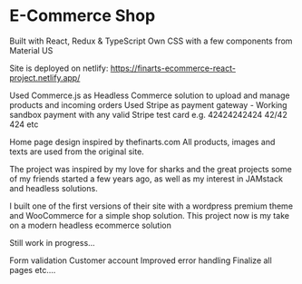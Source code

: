 # E-Commerce Shop 
Built with React, Redux & TypeScript
Own CSS with a few components from Material US

Site is deployed on netlify: https://finarts-ecommerce-react-project.netlify.app/ 

Used Commerce.js as Headless Commerce solution to upload and manage products and incoming orders
Used Stripe as payment gateway - Working sandbox payment with any valid Stripe test card
e.g. 42424242424 42/42 424 etc

Home page design inspired by thefinarts.com
All products, images and texts are used from the original site.

The project was inspired by my love for sharks and the great projects some of my friends started a few years ago, as well as my interest in JAMstack and headless solutions.

I built one of the first versions of their site with a wordpress premium theme and WooCommerce for a simple shop solution. 
This project now is my take on a modern headless ecommerce solution 

Still work in progress...

Form validation
Customer account
Improved error handling
Finalize all pages
etc....


